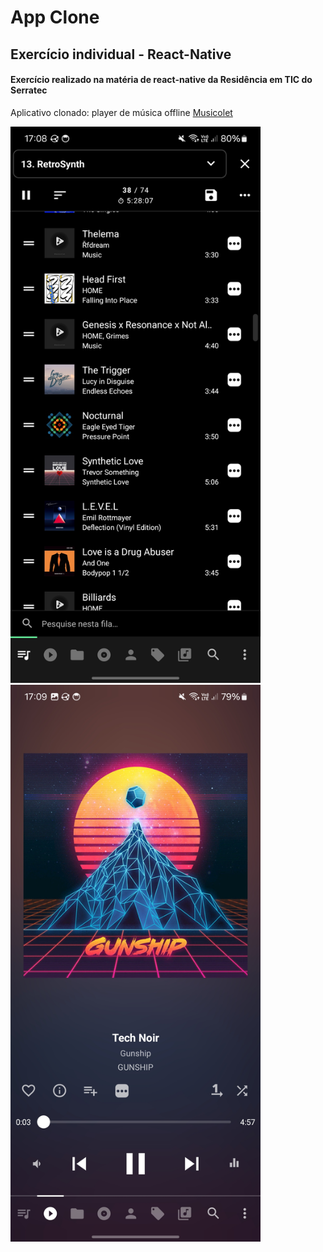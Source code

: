 # App Clone

## Exercício individual - React-Native

#### Exercício realizado na matéria de react-native da Residência em TIC do Serratec

Aplicativo clonado: player de música offline <a href="https://play.google.com/store/apps/details?id=in.krosbits.musicolet&hl=pt_BR&pli=1">Musicolet<a/>

<img style="width: 400px" src="./exemplo/Screenshot_20250618_170815_Musicolet.jpg"/>
<img style="width: 400px" src="./exemplo/Screenshot_20250618_170914_Musicolet.jpg"/>
